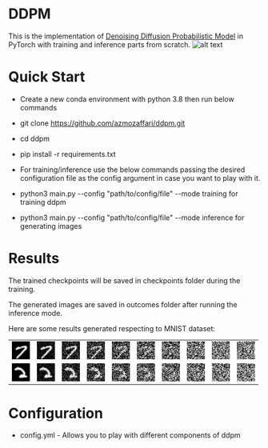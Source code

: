 # DDPM

This is the implementation of [Denoising Diffusion Probabilistic Model](https://arxiv.org/abs/2006.11239) in PyTorch with training and inference parts from scratch.
![alt text](./images/ddpm.png)

# Quick Start
* Create a new conda environment with python 3.8 then run below commands

* git clone https://github.com/azmozaffari/ddpm.git

* cd ddpm

* pip install -r requirements.txt

* For training/inference use the below commands passing the desired configuration file as the config argument in case you want to play with it.

* python3 main.py --config "path/to/config/file" --mode training       for training ddpm

* python3 main.py --config "path/to/config/file" --mode inference      for generating images

# Results
The trained checkpoints will be saved in checkpoints folder during the training.

The generated images are saved in outcomes folder after running the inference mode.

Here are some results generated respecting to MNIST dataset:

<table>
  <tr>
    <td> <img src="./images/1.jpg"  alt="1" width = 36px height = 36px ></td>
    <td> <img src="./images/111.jpg"  alt="2" width = 36px height = 36px ></td>    
    <td> <img src="./images/221.jpg" alt="3" width = 36px height = 36px ></td>    
    <td> <img src="./images/331.jpg" alt="4" width = 36px height = 36px ></td>    
    <td> <img src="./images/441.jpg" alt="5" width = 36px height = 36px ></td>    
    <td> <img src="./images/551.jpg" alt="6" width = 36px height = 36px ></td>    
    <td> <img src="./images/661.jpg" alt="7" width = 36px height = 36px ></td>    
    <td> <img src="./images/771.jpg" alt="8" width = 36px height = 36px ></td>    
    <td> <img src="./images/881.jpg" alt="9" width = 36px height = 36px ></td>    
    <td> <img src="./images/991.jpg" alt="10" width = 36px height = 36px ></td>
  </tr> 
  <tr>
    <td> <img src="./images/10.jpg"  alt="1" width = 36px height = 36px ></td>
    <td> <img src="./images/1110.jpg"  alt="2" width = 36px height = 36px ></td>    
    <td> <img src="./images/2210.jpg" alt="3" width = 36px height = 36px ></td>    
    <td> <img src="./images/3310.jpg" alt="4" width = 36px height = 36px ></td>    
    <td> <img src="./images/4410.jpg" alt="5" width = 36px height = 36px ></td>    
    <td> <img src="./images/5510.jpg" alt="6" width = 36px height = 36px ></td>    
    <td> <img src="./images/6610.jpg" alt="7" width = 36px height = 36px ></td>    
    <td> <img src="./images/7710.jpg" alt="8" width = 36px height = 36px ></td>    
    <td> <img src="./images/8810.jpg" alt="9" width = 36px height = 36px ></td>    
    <td> <img src="./images/9910.jpg" alt="10" width = 36px height = 36px ></td>
  </tr> 
</table>


# Configuration
* config.yml - Allows you to play with different components of ddpm
